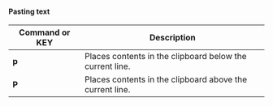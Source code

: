 #### Pasting text

| Command or KEY | Description |
| - | - |
| **p** | Places contents in the clipboard below the current line. |
| **P** | Places contents in the clipboard above the current line. |

